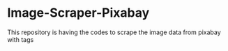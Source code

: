 # Image-Scraper-Pixabay
This repository is having the codes to scrape the image data from pixabay with tags
